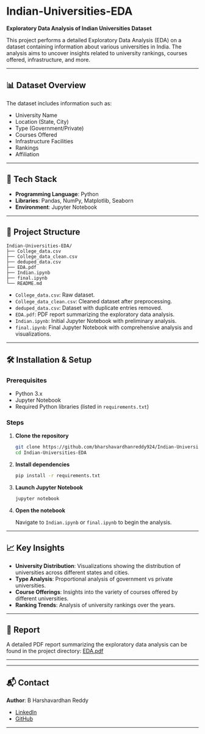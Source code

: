 # Indian-Universities-EDA

**Exploratory Data Analysis of Indian Universities Dataset**

This project performs a detailed Exploratory Data Analysis (EDA) on a dataset containing information about various universities in India. The analysis aims to uncover insights related to university rankings, courses offered, infrastructure, and more.

---

## 📊 Dataset Overview

The dataset includes information such as:

- University Name
- Location (State, City)
- Type (Government/Private)
- Courses Offered
- Infrastructure Facilities
- Rankings
- Affiliation

---

## 🧰 Tech Stack

- **Programming Language**: Python
- **Libraries**: Pandas, NumPy, Matplotlib, Seaborn
- **Environment**: Jupyter Notebook

---

## 📁 Project Structure

```
Indian-Universities-EDA/
├── College_data.csv
├── College_data_clean.csv
├── deduped_data.csv
├── EDA.pdf
├── Indian.ipynb
├── final.ipynb
└── README.md
```

- `College_data.csv`: Raw dataset.
- `College_data_clean.csv`: Cleaned dataset after preprocessing.
- `deduped_data.csv`: Dataset with duplicate entries removed.
- `EDA.pdf`: PDF report summarizing the exploratory data analysis.
- `Indian.ipynb`: Initial Jupyter Notebook with preliminary analysis.
- `final.ipynb`: Final Jupyter Notebook with comprehensive analysis and visualizations.

---

## 🛠️ Installation & Setup

### Prerequisites

- Python 3.x
- Jupyter Notebook
- Required Python libraries (listed in `requirements.txt`)

### Steps

1. **Clone the repository**

   ```bash
   git clone https://github.com/bharshavardhanreddy924/Indian-Universities-EDA.git
   cd Indian-Universities-EDA
   ```

2. **Install dependencies**

   ```bash
   pip install -r requirements.txt
   ```

3. **Launch Jupyter Notebook**

   ```bash
   jupyter notebook
   ```

4. **Open the notebook**

   Navigate to `Indian.ipynb` or `final.ipynb` to begin the analysis.

---

## 📈 Key Insights

- **University Distribution**: Visualizations showing the distribution of universities across different states and cities.
- **Type Analysis**: Proportional analysis of government vs private universities.
- **Course Offerings**: Insights into the variety of courses offered by different universities.
- **Ranking Trends**: Analysis of university rankings over the years.

---

## 📄 Report

A detailed PDF report summarizing the exploratory data analysis can be found in the project directory: [EDA.pdf](EDA.pdf)

---

---

## 📬 Contact

**Author**: B Harshavardhan Reddy  
- [LinkedIn](https://in.linkedin.com/in/b-harshavardhan-reddy-08911b174)  
- [GitHub](https://github.com/bharshavardhanreddy924)

---
